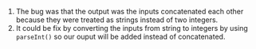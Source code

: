 1) The bug was that the output was the inputs concatenated each other because they were treated as strings instead of two integers.
2) It could be fix by converting the inputs from string to integers by using `parseInt()` so our ouput will be added instead of concatenated.
